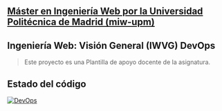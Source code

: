 ## [Máster en Ingeniería Web por la Universidad Politécnica de Madrid (miw-upm)](http://miw.etsisi.upm.es)
## Ingeniería Web: Visión General (IWVG) DevOps
> Este proyecto es una Plantilla de apoyo docente de la asignatura.
## Estado del código 
[![DevOps](https://github.com/chanocb/iwvg-devops-conde-sebastian/actions/workflows/test-sonar.yml/badge.svg?branch=develop)](https://github.com/chanocb/iwvg-devops-conde-sebastian/actions/workflows/test-sonar.yml)
